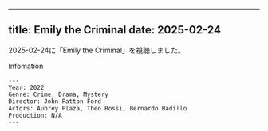 
---
title: Emily the Criminal
date: 2025-02-24
---

2025-02-24に「Emily the Criminal」を視聴しました。

Infomation
```
---
Year: 2022
Genre: Crime, Drama, Mystery
Director: John Patton Ford
Actors: Aubrey Plaza, Theo Rossi, Bernardo Badillo
Production: N/A
---
```

